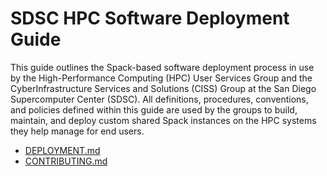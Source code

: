 # SDSC HPC Software Deployment Guide

This guide outlines the Spack-based software deployment process in use by the High-Performance Computing (HPC) User Services Group and the CyberInfrastructure Services and Solutions (CISS) Group at the San Diego Supercomputer Center (SDSC). All definitions, procedures, conventions, and policies defined within this guide are used by the groups to build, maintain, and deploy custom shared Spack instances on the HPC systems they help manage for end users. 

- [DEPLOYMENT.md](DEPLOYMENT.md)
- [CONTRIBUTING.md](CONTRIBUTING.md)
